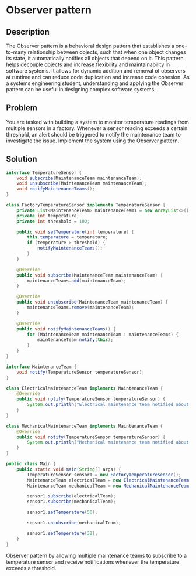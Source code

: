# Observer pattern

## Description
The Observer pattern is a behavioral design pattern that establishes a one-to-many relationship between objects, such that when one object changes its state, it automatically notifies all objects that depend on it. This pattern helps decouple objects and increase flexibility and maintainability in software systems. It allows for dynamic addition and removal of observers at runtime and can reduce code duplication and increase code cohesion. As a systems engineering student, understanding and applying the Observer pattern can be useful in designing complex software systems.

## Problem
You are tasked with building a system to monitor temperature readings from multiple sensors in a factory. Whenever a sensor reading exceeds a certain threshold, an alert should be triggered to notify the maintenance team to investigate the issue.
Implement the system using the Observer pattern.

## Solution
```java
interface TemperatureSensor {
    void subscribe(MaintenanceTeam maintenanceTeam);
    void unsubscribe(MaintenanceTeam maintenanceTeam);
    void notifyMaintenanceTeams();
}

class FactoryTemperatureSensor implements TemperatureSensor {
    private List<MaintenanceTeam> maintenanceTeams = new ArrayList<>();
    private int temperature;
    private int threshold = 100;

    public void setTemperature(int temperature) {
        this.temperature = temperature;
        if (temperature > threshold) {
            notifyMaintenanceTeams();
        }
    }

    @Override
    public void subscribe(MaintenanceTeam maintenanceTeam) {
        maintenanceTeams.add(maintenanceTeam);
    }

    @Override
    public void unsubscribe(MaintenanceTeam maintenanceTeam) {
        maintenanceTeams.remove(maintenanceTeam);
    }

    @Override
    public void notifyMaintenanceTeams() {
        for (MaintenanceTeam maintenanceTeam : maintenanceTeams) {
            maintenanceTeam.notify(this);
        }
    }
}

interface MaintenanceTeam {
    void notify(TemperatureSensor temperatureSensor);
}

class ElectricalMaintenanceTeam implements MaintenanceTeam {
    @Override
    public void notify(TemperatureSensor temperatureSensor) {
        System.out.println("Electrical maintenance team notified about high temperature: " + temperatureSensor);
    }
}

class MechanicalMaintenanceTeam implements MaintenanceTeam {
    @Override
    public void notify(TemperatureSensor temperatureSensor) {
        System.out.println("Mechanical maintenance team notified about high temperature: " + temperatureSensor);
    }
}

public class Main {
    public static void main(String[] args) {
        TemperatureSensor sensor1 = new FactoryTemperatureSensor();
        MaintenanceTeam electricalTeam = new ElectricalMaintenanceTeam();
        MaintenanceTeam mechanicalTeam = new MechanicalMaintenanceTeam();

        sensor1.subscribe(electricalTeam);
        sensor1.subscribe(mechanicalTeam);

        sensor1.setTemperature(50);

        sensor1.unsubscribe(mechanicalTeam);

        sensor1.setTemperature(32);
    }
}

```
Observer pattern by allowing multiple maintenance teams to subscribe to a temperature sensor and receive notifications whenever the temperature exceeds a threshold.